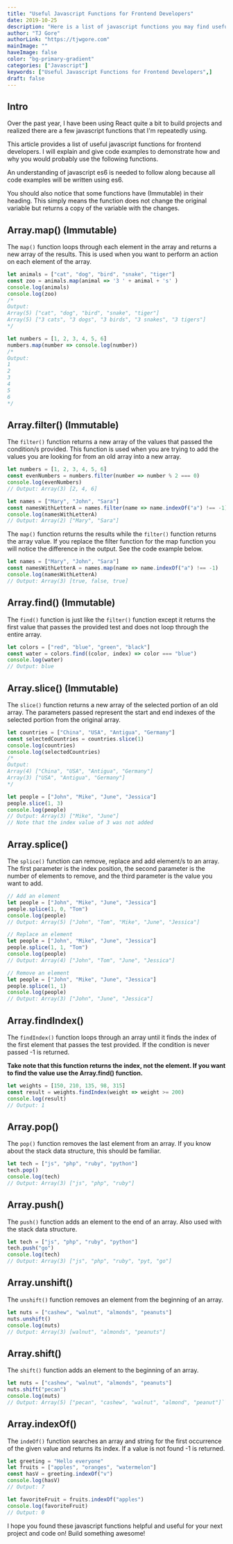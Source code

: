 ```yaml
---
title: "Useful Javascript Functions for Frontend Developers"
date: 2019-10-25
description: "Here is a list of javascript functions you may find useful for your next project."
author: "TJ Gore"
authorLink: "https://tjwgore.com"
mainImage: ""
haveImage: false
color: "bg-primary-gradient"
categories: ["Javascript"]
keywords: ["Useful Javascript Functions for Frontend Developers",]
draft: false
---
```


## Intro

Over the past year, I have been using React quite a bit to build projects and realized there are a few javascript functions that I'm repeatedly using. 

This article provides a list of useful javascript functions for frontend developers.
I will explain and give code examples to demonstrate how and why you would probably use the following functions.

An understanding of javascript es6 is needed to follow along because all code examples will be written using es6.

You should also notice that some functions have (Immutable) in their heading. This simply means the function does not change the original variable but returns a copy of the variable with the changes.

## Array.map() (Immutable)

The `map()` function loops through each element in the array and returns a new array of the results. This is used when you want to perform an action on each element of the array.

```js
let animals = ["cat", "dog", "bird", "snake", "tiger"]
const zoo = animals.map(animal => '3 ' + animal + 's' )
console.log(animals)
console.log(zoo)
/*
Output: 
Array(5) ["cat", "dog", "bird", "snake", "tiger"]
Array(5) ["3 cats", "3 dogs", "3 birds", "3 snakes", "3 tigers"]
*/

let numbers = [1, 2, 3, 4, 5, 6]
numbers.map(number => console.log(number))
/*
Output:
1
2
3
4
5
6
*/
``` 

## Array.filter() (Immutable)

The `filter()` function returns a new array of the values that passed the condition/s provided. This function is used when you are trying to add the values you are looking for from an old array into a new array.

```js
let numbers = [1, 2, 3, 4, 5, 6]
const evenNumbers = numbers.filter(number => number % 2 === 0)
console.log(evenNumbers)
// Output: Array(3) [2, 4, 6]

let names = ["Mary", "John", "Sara"]
const namesWithLetterA = names.filter(name => name.indexOf("a") !== -1)
console.log(namesWithLetterA)
// Output: Array(2) ["Mary", "Sara"]
```

The <code>map()</code> function returns the results while the <code>filter()</code> function returns the array value.
If you replace the filter function for the map function you will notice the difference in the output. See the code example below.

```js
let names = ["Mary", "John", "Sara"]
const namesWithLetterA = names.map(name => name.indexOf("a") !== -1)
console.log(namesWithLetterA)
// Output: Array(3) [true, false, true]
```

## Array.find() (Immutable)

The `find()` function is just like the `filter()` function except it returns the first value that passes the provided test and does not loop through the entire array.

```js
let colors = ["red", "blue", "green", "black"]
const water = colors.find((color, index) => color === "blue")
console.log(water)
// Output: blue
```

## Array.slice() (Immutable)

The `slice()` function returns a new array of the selected portion of an old array. The parameters passed represent the start and end indexes of the selected portion from the original array.

```js
let countries = ["China", "USA", "Antigua", "Germany"]
const selectedCountries = countries.slice(1)
console.log(countries)
console.log(selectedCountries)
/*
Output:
Array(4) ["China", "USA", "Antigua", "Germany"]
Array(3) ["USA", "Antigua", "Germany"]
*/

let people = ["John", "Mike", "June", "Jessica"]
people.slice(1, 3)
console.log(people)
// Output: Array(3) ["Mike", "June"]
// Note that the index value of 3 was not added
```

## Array.splice()

The `splice()` function can remove, replace and add element/s to an array. The first parameter is the index position, the second parameter is the number of elements to remove, and the third parameter is the value you want to add. 

```js
// Add an element 
let people = ["John", "Mike", "June", "Jessica"]
people.splice(1, 0, "Tom")
console.log(people)
// Output: Array(5) ["John", "Tom", "Mike", "June", "Jessica"]

// Replace an element 
let people = ["John", "Mike", "June", "Jessica"]
people.splice(1, 1, "Tom")
console.log(people)
// Output: Array(4) ["John", "Tom", "June", "Jessica"]

// Remove an element
let people = ["John", "Mike", "June", "Jessica"]
people.splice(1, 1)
console.log(people)
// Output: Array(3) ["John", "June", "Jessica"]
```

## Array.findIndex()

The `findIndex()` function loops through an array until it finds the index of the first element that passes the test provided. If the condition is never passed -1 is returned. 

**Take note that this function returns the index, not the element. If you want to find the value use the Array.find() function.**

```js
let weights = [150, 210, 135, 98, 315]
const result = weights.findIndex(weight => weight >= 200)
console.log(result)
// Output: 1
```

## Array.pop()

The `pop()` function removes the last element from an array. If you know about the stack data structure, this should be familiar.

```js
let tech = ["js", "php", "ruby", "python"]
tech.pop()
console.log(tech)
// Output: Array(3) ["js", "php", "ruby"]
```

## Array.push()

The `push()` function adds an element to the end of an array. Also used with the stack data structure.

```js
let tech = ["js", "php", "ruby", "python"]
tech.push("go")
console.log(tech)
// Output: Array(3) ["js", "php", "ruby", "pyt, "go"]
```

## Array.unshift()

The `unshift()` function removes an element from the beginning of an array. 

```js
let nuts = ["cashew", "walnut", "almonds", "peanuts"]
nuts.unshift()
console.log(nuts)
// Output: Array(3) [walnut", "almonds", "peanuts"]
```

## Array.shift()

The `shift()` function adds an element to the beginning of an array. 

```js
let nuts = ["cashew", "walnut", "almonds", "peanuts"]
nuts.shift("pecan")
console.log(nuts)
// Output: Array(5) ["pecan", "cashew", "walnut", "almond", "peanut"]```
```

## Array.indexOf()

The `indeOf()` function searches an array and string for the first occurrence of the given value and returns its index. If a value is not found -1 is returned.

```js
let greeting = "Hello everyone"
let fruits = ["apples", "oranges", "watermelon"]
const hasV = greeting.indexOf("v")
console.log(hasV)
// Output: 7

let favoriteFruit = fruits.indexOf("apples")
console.log(favoriteFruit)
// Output: 0
```

I hope you found these javascript functions helpful and useful for your next project and code on! Build something awesome!